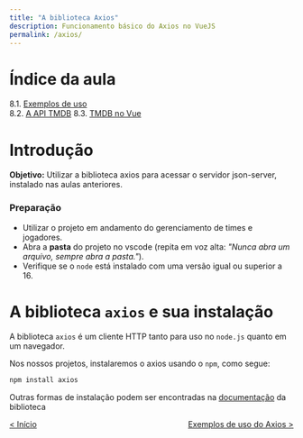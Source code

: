 ```yaml
---
title: "A biblioteca Axios"
description: Funcionamento básico do Axios no VueJS
permalink: /axios/
---
```

# Índice da aula
8.1. [Exemplos de uso](exemplos-de-uso)  
8.2. [A API TMDB](tmdb-api) 
8.3. [TMDB no Vue](tmdb-no-vue) 

# Introdução

**Objetivo:** Utilizar a biblioteca axios para acessar o servidor json-server, instalado nas aulas anteriores.

### Preparação

* Utilizar o projeto em andamento do gerenciamento de times e jogadores.
* Abra a **pasta** do projeto no vscode (repita em voz alta: _"Nunca abra um arquivo, sempre abra a pasta."_).
* Verifique se o `node` está instalado com uma versão igual ou superior a 16.

# A biblioteca `axios` e sua instalação

A biblioteca `axios` é um cliente HTTP tanto para uso no `node.js` quanto em um navegador. 

Nos nossos projetos, instalaremos o axios usando o `npm`, como segue:

```bash
npm install axios
```

Outras formas de instalação podem ser encontradas na [documentação](https://axios-http.com/ptbr/docs/intro) da biblioteca

<span style="display: flex; justify-content: space-between;"><span>[&lt; Início](. "Início")</span>
<span> 
[Exemplos de uso do Axios &gt;](exemplos-de-uso "Próximo")  </span></span>